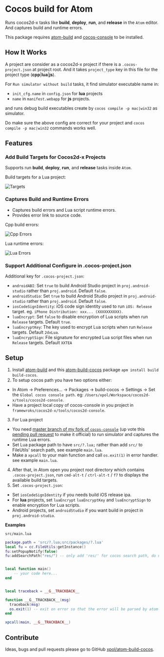 # Cocos build for Atom

Runs cocos2d-x tasks like **build**, **deploy**, **run**, and **release** in the `Atom` editor.
And captures build and runtime errors.

This package requires [atom-build][] and [cocos-console][cocos] to be installed.


## How It Works

A project are consider as a cocos2d-x project if there is a `.cocos-project.json`
at project root. And it takes `project_type` key in this file for the project
type (**cpp**|**lua**|**js**).

For `Run simulator without build` tasks, it find simulator executable name in:

* `init_cfg.name` in `config.json` for **lua** projects
* `name` in `manifest.webapp` for **js** projects.

and runs debug build executables create by `cocos compile -p mac|win32` as simulator.

Do make sure the above config are correct for your project and
`cocos compile -p mac|win32` commands works well.

## Features

### Add Build Targets for Cocos2d-x Projects

Supports run **build**, **deploy**, **run**, and **release** tasks inside `Atom`.

Build targets for a Lua project:

![Targets](https://raw.githubusercontent.com/xpol/build-cocos/master/images/targets.png)

### Captures Build and Runtime Errors

* Captures build errors and Lua script runtime errors.
* Provides error link to source code.

Cpp build errors:

![Cpp Errors](https://raw.githubusercontent.com/xpol/build-cocos/master/images/cpp-errors.png)

Lua runtime errors:

![Lua Errors](https://raw.githubusercontent.com/xpol/build-cocos/master/images/lua-errors.png)

### Support Additional Configure in .cocos-project.json

Additional key for `.cocos-project.json`:

* `androidABI`: Set `true` to build Android Studio project in `proj.android-studio` rather than `proj.android`. Default `false`.
* `androidStudio`: Set `true` to build Android Studio project in `proj.android-studio` rather than `proj.android`. Default `false`.
* `iosCodeSignIdentity`: iOS code sign identity used to run `iOS: Release` target. eg. `iPhone Distribution: xxx... (XXXXXXXXXX)`.
* `luaEncrypt`: Set `false` to disable encryption of Lua scripts when run `Release` targets. Default `true`.
* `luaEncryptKey`: The key used to encrypt Lua scripts when run `Release` targets. Default `2dxLua`.
* `luaEncryptSign`: File signature for encrypted Lua script files when run `Release` targets. Default `XXTEA`


## Setup

1. Install [atom-build][] and this [atom-build-cocos][] package `apm install build build-cocos`.
2. To setup cocos path you have two options either:
  * In Atom -> Preferences... -> Packages -> build-cocos -> Settings -> Set the `Global cocos console path`. eg: `/Users/xpol/Workspace/cocos2d-x/tools/cocos2d-console`.
  * Have a project local copy of cocos-console in you project in `framewroks/cocos2d-x/tools/cocos2d-console`.
3. For Lua project
  * You need [master branch of my fork of `cocos-console`][cocos-fork] (up vote this [pending pull request](https://github.com/cocos2d/cocos2d-console/pull/320) to make it official) to run simulator and captures the runtime Lua errors.
  * Set Lua package path to have `src/?.lua;` rather than add `src/` to FileUtils' search path, see example `main.lua`.
  * Make a `xpcall` to your main function and call `os.exit(1)` in error handler. see example `main.lua`.
4. After that, in Atom open you project root directory which contains `.cocos-project.json`, run `cmd-alt-t` / `ctrl-alt-t` / `f7` to displays the available build targets.
5. Set `.cocos-project.json`:
  * Set `iosCodeSignIdentity` if you needs build iOS release ipa.
  * For **lua** projects, set `luaEncrypt` `luaEncryptKey` and `luaEncryptSign` to enable encryption for Lua scripts.
  * Android projects, set `androidStudio` if you want build in project in `proj.android-studio`.

**Examples**


`src/main.lua`

```lua
package.path = 'src/?.lua;src/packages/?.lua'
local fu = cc.FileUtils:getInstance()
fu:setPopupNotify(false)
fu:addSearchPath("res/") -- only add 'res/' for cocos search path, do not add 'src/'.


local function main()
	-- your code here...
end


local traceback = __G__TRACKBACK__

function __G__TRACKBACK__(msg)
  traceback(msg)
  os.exit(1) -- exit on error so that the error will be parsed by atom-build.
end

xpcall(main, __G__TRACKBACK__)

```

## Contribute

Ideas, bugs and pull requests please go to GitHub [xpol/atom-build-cocos][repo].

[atom-build]: https://atom.io/packages/build
[atom-build-cocos]: https://atom.io/packages/build-cocos
[cocos]: https://github.com/cocos2d/cocos2d-console
[cocos-fork]: https://github.com/xpol/cocos2d-console
[repo]: https://github.com/xpol/atom-build-cocos
